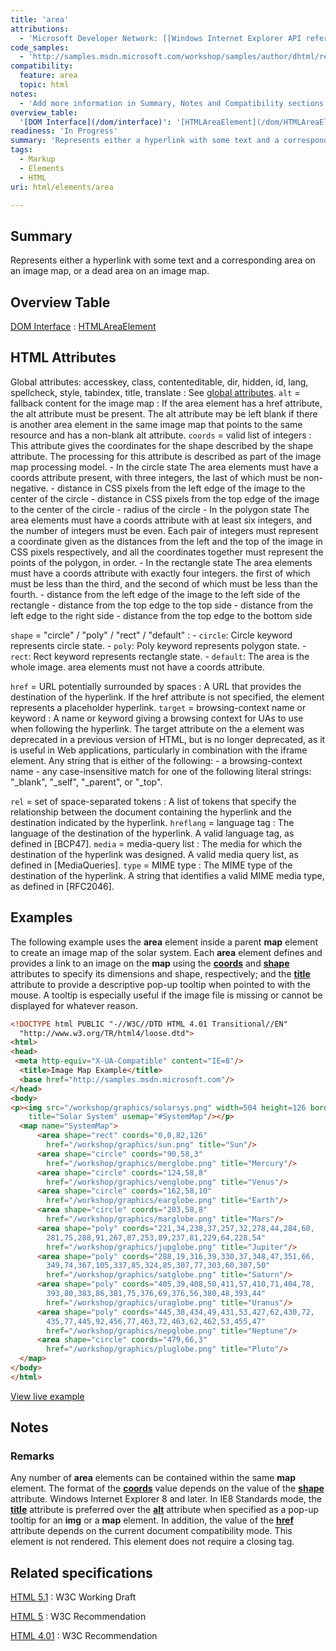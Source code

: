```yaml
---
title: 'area'
attributions:
  - 'Microsoft Developer Network: [[Windows Internet Explorer API reference](http://msdn.microsoft.com/en-us/library/ie/hh828809%28v=vs.85%29.aspx) Article]'
code_samples:
  - 'http://samples.msdn.microsoft.com/workshop/samples/author/dhtml/refs/imagemap.htm'
compatibility:
  feature: area
  topic: html
notes:
  - 'Add more information in Summary, Notes and Compatibility sections.'
overview_table:
  '[DOM Interface](/dom/interface)': '[HTMLAreaElement](/dom/HTMLAreaElement)'
readiness: 'In Progress'
summary: 'Represents either a hyperlink with some text and a corresponding area on an image map, or a dead area on an image map.'
tags:
  - Markup
  - Elements
  - HTML
uri: html/elements/area

---
```

## Summary

Represents either a hyperlink with some text and a corresponding area on an image map, or a dead area on an image map.

## Overview Table

[DOM Interface](/dom/interface)
:   [HTMLAreaElement](/dom/HTMLAreaElement)

## HTML Attributes

 Global attributes: accesskey, class, contenteditable, dir, hidden, id, lang, spellcheck, style, tabindex, title, translate
:   See [global attributes](/html/global_attributes).
 `alt` = fallback content for the image map
:   If the area element has a href attribute, the alt attribute must be present.
    The alt attribute may be left blank if there is another area element in the same image map that points to the same resource and has a non-blank alt attribute.
 `coords` = valid list of integers
:   This attribute gives the coordinates for the shape described by the shape attribute. The processing for this attribute is described as part of the image map processing model.
    -   In the circle state
        The area elements must have a coords attribute present, with three integers, the last of which must be non-negative.
        -   distance in CSS pixels from the left edge of the image to the center of the circle
        -   distance in CSS pixels from the top edge of the image to the center of the circle
        -   radius of the circle
    -   In the polygon state
        The area elements must have a coords attribute with at least six integers, and the number of integers must be even. Each pair of integers must represent a coordinate given as the distances from the left and the top of the image in CSS pixels respectively, and all the coordinates together must represent the points of the polygon, in order.
    -   In the rectangle state
        The area elements must have a coords attribute with exactly four integers. the first of which must be less than the third, and the second of which must be less than the fourth.
        -   distance from the left edge of the image to the left side of the rectangle
        -   distance from the top edge to the top side
        -   distance from the left edge to the right side
        -   distance from the top edge to the bottom side

`shape` = "circle" / "poly" / "rect" / "default"
:   -   `circle`: Circle keyword represents circle state.
    -   `poly`: Poly keyword represents polygon state.
    -   `rect`: Rect keyword represents rectangle state.
    -   `default`: The area is the whole image. area elements must not have a coords attribute.

 `href` = URL potentially surrounded by spaces
:   A URL that provides the destination of the hyperlink. If the href attribute is not specified, the element represents a placeholder hyperlink.
 `target` = browsing-context name or keyword
:   A name or keyword giving a browsing context for UAs to use when following the hyperlink.
    The target attribute on the a element was deprecated in a previous version of HTML, but is no longer deprecated, as it is useful in Web applications, particularly in combination with the iframe element.
    Any string that is either of the following:
    -   a browsing-context name
    -   any case-insensitive match for one of the following literal strings: "\_blank", "\_self", "\_parent", or "\_top".

 `rel` = set of space-separated tokens
:   A list of tokens that specify the relationship between the document containing the hyperlink and the destination indicated by the hyperlink.
 `hreflang` = language tag
:   The language of the destination of the hyperlink.
    A valid language tag, as defined in [BCP47].
 `media` = media-query list
:   The media for which the destination of the hyperlink was designed.
    A valid media query list, as defined in [MediaQueries].
 `type` = MIME type
:   The MIME type of the destination of the hyperlink.
    A string that identifies a valid MIME media type, as defined in [RFC2046].

## Examples

The following example uses the **area** element inside a parent **map** element to create an image map of the solar system. Each **area** element defines and provides a link to an image on the **map** using the [**coords**](/html/attributes/coords) and [**shape**](/html/attributes/shape) attributes to specify its dimensions and shape, respectively; and the [**title**](/html/attributes/title) attribute to provide a descriptive pop-up tooltip when pointed to with the mouse. A tooltip is especially useful if the image file is missing or cannot be displayed for whatever reason.

``` html
<!DOCTYPE html PUBLIC "-//W3C//DTD HTML 4.01 Transitional//EN"
  "http://www.w3.org/TR/html4/loose.dtd">
<html>
<head>
 <meta http-equiv="X-UA-Compatible" content="IE=8"/>
  <title>Image Map Example</title>
  <base href="http://samples.msdn.microsoft.com"/>
</head>
<body>
<p><img src="/workshop/graphics/solarsys.png" width=504 height=126 border=0
    title="Solar System" usemap="#SystemMap"/></p>
  <map name="SystemMap">
      <area shape="rect" coords="0,0,82,126"
        href="/workshop/graphics/sun.png" title="Sun"/>
      <area shape="circle" coords="90,58,3"
        href="/workshop/graphics/merglobe.png" title="Mercury"/>
      <area shape="circle" coords="124,58,8"
        href="/workshop/graphics/venglobe.png" title="Venus"/>
      <area shape="circle" coords="162,58,10"
        href="/workshop/graphics/earglobe.png" title="Earth"/>
      <area shape="circle" coords="203,58,8"
        href="/workshop/graphics/marglobe.png" title="Mars"/>
      <area shape="poly" coords="221,34,238,37,257,32,278,44,284,60,
        281,75,288,91,267,87,253,89,237,81,229,64,228,54"
        href="/workshop/graphics/jupglobe.png" title="Jupiter"/>
      <area shape="poly" coords="288,19,316,39,330,37,348,47,351,66,
        349,74,367,105,337,85,324,85,307,77,303,60,307,50"
        href="/workshop/graphics/satglobe.png" title="Saturn"/>
      <area shape="poly" coords="405,39,408,50,411,57,410,71,404,78,
        393,80,383,86,381,75,376,69,376,56,380,48,393,44"
        href="/workshop/graphics/uraglobe.png" title="Uranus"/>
      <area shape="poly" coords="445,38,434,49,431,53,427,62,430,72,
        435,77,445,92,456,77,463,72,463,62,462,53,455,47"
        href="/workshop/graphics/nepglobe.png" title="Neptune"/>
      <area shape="circle" coords="479,66,3"
        href="/workshop/graphics/pluglobe.png" title="Pluto"/>
  </map>
</body>
</html>
```

[View live example](http://samples.msdn.microsoft.com/workshop/samples/author/dhtml/refs/imagemap.htm)

## Notes

### Remarks

Any number of **area** elements can be contained within the same **map** element. The format of the [**coords**](/html/attributes/coords) value depends on the value of the [**shape**](/html/attributes/shape) attribute. Windows Internet Explorer 8 and later. In IE8 Standards mode, the [**title**](/html/attributes/title) attribute is preferred over the [**alt**](/html/attributes/alt) attribute when specified as a pop-up tooltip for an **img** or a **map** element. In addition, the value of the [**href**](/html/attributes/href) attribute depends on the current document compatibility mode. This element is not rendered. This element does not require a closing tag.

## Related specifications

[HTML 5.1](http://www.w3.org/TR/html51/embedded-content.html#the-area-element)
:   W3C Working Draft

[HTML 5](http://www.w3.org/TR/html5/embedded-content-0.html#the-area-element)
:   W3C Recommendation

[HTML 4.01](http://www.w3.org/TR/html401/struct/objects.html#edef-AREA)
:   W3C Recommendation
